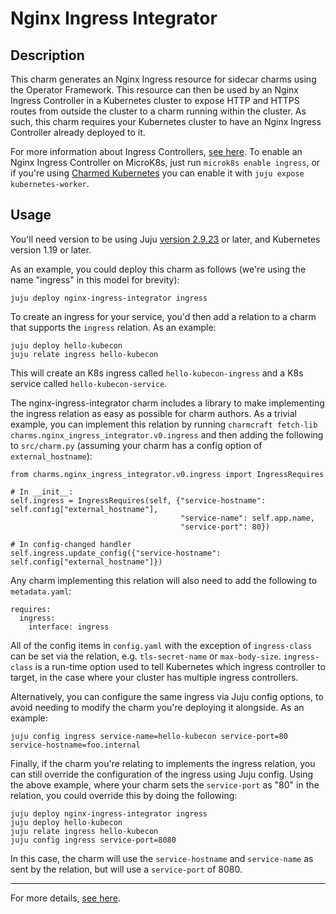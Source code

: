 # Nginx Ingress Integrator

## Description

This charm generates an Nginx Ingress resource for sidecar charms using the
Operator Framework. This resource can then be used by an Nginx Ingress Controller
in a Kubernetes cluster to expose HTTP and HTTPS routes from outside the cluster
to a charm running within the cluster. As such, this charm requires your
Kubernetes cluster to have an Nginx Ingress Controller already deployed to it.

For more information about Ingress Controllers, [see here](https://kubernetes.io/docs/concepts/services-networking/ingress-controllers/).
To enable an Nginx Ingress Controller on MicroK8s, just run `microk8s enable ingress`,
or if you're using [Charmed Kubernetes](https://ubuntu.com/kubernetes) you can
enable it with `juju expose kubernetes-worker`.

## Usage

You'll need version to be using Juju [version 2.9.23](https://discourse.charmhub.io/t/roadmap-releases/5064) or later, and Kubernetes version 1.19 or later.

As an example, you could deploy this charm as follows (we're using the name
"ingress" in this model for brevity):
```
juju deploy nginx-ingress-integrator ingress
```
To create an ingress for your service, you'd then add a relation to a charm
that supports the `ingress` relation. As an example:
```
juju deploy hello-kubecon
juju relate ingress hello-kubecon
```
This will create an K8s ingress called `hello-kubecon-ingress` and a K8s service
called `hello-kubecon-service`.

The nginx-ingress-integrator charm includes a library to make implementing the
ingress relation as easy as possible for charm authors. As a trivial example,
you can implement this relation by running `charmcraft fetch-lib charms.nginx_ingress_integrator.v0.ingress`
and then adding the following to `src/charm.py` (assuming your charm has a
config option of `external_hostname`):
```
from charms.nginx_ingress_integrator.v0.ingress import IngressRequires

# In __init__:
self.ingress = IngressRequires(self, {"service-hostname": self.config["external_hostname"],
                                      "service-name": self.app.name,
                                      "service-port": 80})

# In config-changed handler
self.ingress.update_config({"service-hostname": self.config["external_hostname"]})
```
Any charm implementing this relation will also need to add the following to
`metadata.yaml`:
```
requires:
  ingress:
    interface: ingress
```
All of the config items in `config.yaml` with the exception of `ingress-class` can
be set via the relation, e.g. `tls-secret-name` or `max-body-size`.
`ingress-class` is a run-time option used to tell Kubernetes which ingress
controller to target, in the case where your cluster has multiple ingress
controllers.

Alternatively, you can configure the same ingress via Juju config options, to
avoid needing to modify the charm you're deploying it alongside. As an example:
```
juju config ingress service-name=hello-kubecon service-port=80 service-hostname=foo.internal
```
Finally, if the charm you're relating to implements the ingress relation, you
can still override the configuration of the ingress using Juju config. Using
the above example, where your charm sets the `service-port` as "80" in the
relation, you could override this by doing the following:
```
juju deploy nginx-ingress-integrator ingress
juju deploy hello-kubecon
juju relate ingress hello-kubecon
juju config ingress service-port=8080
```
In this case, the charm will use the `service-hostname` and `service-name` as
sent by the relation, but will use a `service-port` of 8080.

---

For more details, [see here](https://charmhub.io/nginx-ingress-integrator/docs).
